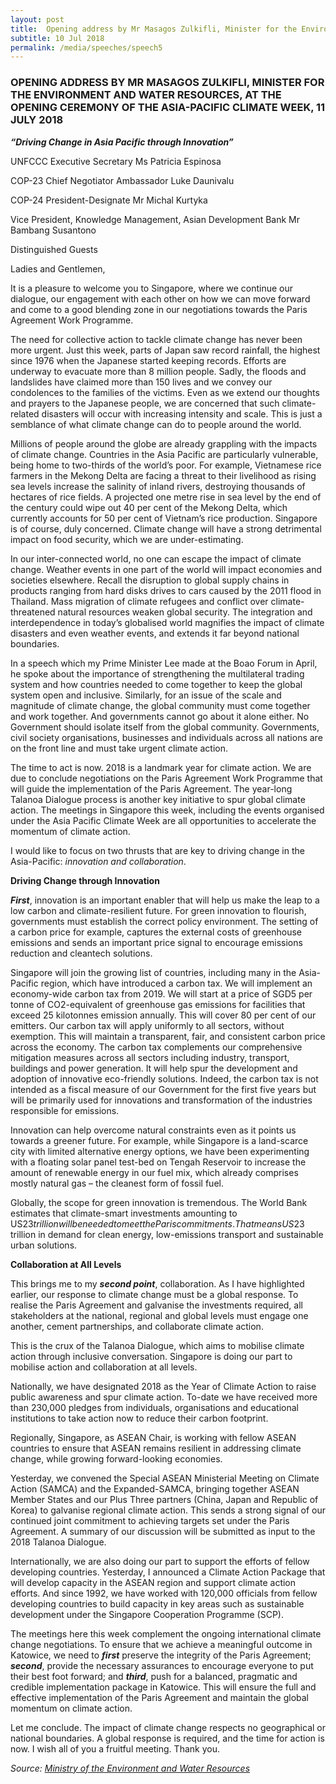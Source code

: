```yaml
---
layout: post
title:  Opening address by Mr Masagos Zulkifli, Minister for the Environment and Water Resources, at the opening ceremony of the Asia-Pacific Climate Week, 11 July 2018
subtitle: 10 Jul 2018
permalink: /media/speeches/speech5
---
```


### OPENING ADDRESS BY MR MASAGOS ZULKIFLI, MINISTER FOR THE ENVIRONMENT AND WATER RESOURCES, AT THE OPENING CEREMONY OF THE ASIA-PACIFIC CLIMATE WEEK, 11 JULY 2018

***“Driving Change in Asia Pacific through Innovation”***

UNFCCC Executive Secretary Ms Patricia Espinosa

COP-23 Chief Negotiator Ambassador Luke Daunivalu

COP-24 President-Designate Mr Michal Kurtyka

Vice President, Knowledge Management, Asian Development Bank Mr Bambang Susantono

Distinguished Guests

Ladies and Gentlemen,

It is a pleasure to welcome you to Singapore, where we continue our dialogue, our engagement with each other on how we can move forward and come to a good blending zone in our negotiations towards the Paris Agreement Work Programme.

The need for collective action to tackle climate change has never been more urgent. Just this week, parts of Japan saw record rainfall, the highest since 1976 when the Japanese started keeping records. Efforts are underway to evacuate more than 8 million people. Sadly, the floods and landslides have claimed more than 150 lives and we convey our condolences to the families of the victims. Even as we extend our thoughts and prayers to the Japanese people, we are concerned that such climate-related disasters will occur with increasing intensity and scale. This is just a semblance of what climate change can do to people around the world.

Millions of people around the globe are already grappling with the impacts of climate change. Countries in the Asia Pacific are particularly vulnerable, being home to two-thirds of the world’s poor. For example, Vietnamese rice farmers in the Mekong Delta are facing a threat to their livelihood as rising sea levels increase the salinity of inland rivers, destroying thousands of hectares of rice fields. A projected one metre rise in sea level by the end of the century could wipe out 40 per cent of the Mekong Delta, which currently accounts for 50 per cent of Vietnam’s rice production. Singapore is of course, duly concerned. Climate change will have a strong detrimental impact on food security, which we are under-estimating.

In our inter-connected world, no one can escape the impact of climate change. Weather events in one part of the world will impact economies and societies elsewhere. Recall the disruption to global supply chains in products ranging from hard disks drives to cars caused by the 2011 flood in Thailand.  Mass migration of climate refugees and conflict over climate-threatened natural resources weaken global security. The integration and interdependence in today’s globalised world magnifies the impact of climate disasters and even weather events, and extends it far beyond national boundaries.

In a speech which my Prime Minister Lee made at the Boao Forum in April, he spoke about the importance of strengthening the multilateral trading system and how countries needed to come together to keep the global system open and inclusive.  Similarly, for an issue of the scale and magnitude of climate change, the global community must come together and work together. And governments cannot go about it alone either. No Government should isolate itself from the global community. Governments, civil society organisations, businesses and individuals across all nations are on the front line and must take urgent climate action.  

The time to act is now. 2018 is a landmark year for climate action. We are due to conclude negotiations on the Paris Agreement Work Programme that will guide the implementation of the Paris Agreement. The year-long Talanoa Dialogue process is another key initiative to spur global climate action. The meetings in Singapore this week, including the events organised under the Asia Pacific Climate Week are all opportunities to accelerate the momentum of climate action. 

I would like to focus on two thrusts that are key to driving change in the Asia-Pacific: *innovation and collaboration*.

**Driving Change through Innovation**

***First***, innovation is an important enabler that will help us make the leap to a low carbon and climate-resilient future. For green innovation to flourish, governments must establish the correct policy environment. The setting of a carbon price for example, captures the external costs of greenhouse emissions and sends an important price signal to encourage emissions reduction and cleantech solutions.

Singapore will join the growing list of countries, including many in the Asia-Pacific region, which have introduced a carbon tax. We will implement an economy-wide carbon tax from 2019. We will start at a price of SGD5 per tonne of CO2-equivalent of greenhouse gas emissions for facilities that exceed 25 kilotonnes emission annually. This will cover 80 per cent of our emitters. Our carbon tax will apply uniformly to all sectors, without exemption. This will maintain a transparent, fair, and consistent carbon price across the economy. The carbon tax complements our comprehensive mitigation measures across all sectors including industry, transport, buildings and power generation. It will help spur the development and adoption of innovative eco-friendly solutions. Indeed, the carbon tax is not intended as a fiscal measure of our Government for the first five years but will be primarily used for innovations and transformation of the industries responsible for emissions.

Innovation can help overcome natural constraints even as it points us towards a greener future. For example, while Singapore is a land-scarce city with limited alternative energy options, we have been experimenting with a floating solar panel test-bed on Tengah Reservoir to increase the amount of renewable energy in our fuel mix, which already comprises mostly natural gas – the cleanest form of fossil fuel.

Globally, the scope for green innovation is tremendous. The World Bank estimates that climate-smart investments amounting to US$23 trillion will be needed to meet the Paris commitments. That means US$23 trillion in demand for clean energy, low-emissions transport and sustainable urban solutions.

**Collaboration at All Levels**

This brings me to my ***second point***, collaboration.  As I have highlighted earlier, our response to climate change must be a global response. To realise the Paris Agreement and galvanise the investments required, all stakeholders at the national, regional and global levels must engage one another, cement partnerships, and collaborate climate action.

This is the crux of the Talanoa Dialogue, which aims to mobilise climate action through inclusive conversation. Singapore is doing our part to mobilise action and collaboration at all levels.

Nationally, we have designated 2018 as the Year of Climate Action to raise public awareness and spur climate action. To-date we have received more than 230,000 pledges from individuals, organisations and educational institutions to take action now to reduce their carbon footprint.

Regionally, Singapore, as ASEAN Chair, is working with fellow ASEAN countries to ensure that ASEAN remains resilient in addressing climate change, while growing forward-looking economies.

Yesterday, we convened the Special ASEAN Ministerial Meeting on Climate Action (SAMCA) and the Expanded-SAMCA, bringing together ASEAN Member States and our Plus Three partners (China, Japan and Republic of Korea) to galvanise regional climate action. This sends a strong signal of our continued joint commitment to achieving targets set under the Paris Agreement. A summary of our discussion will be submitted as input to the 2018 Talanoa Dialogue. 

Internationally, we are also doing our part to support the efforts of fellow developing countries. Yesterday, I announced a Climate Action Package that will develop capacity in the ASEAN region and support climate action efforts. And since 1992, we have worked with 120,000 officials from fellow developing countries to build capacity in key areas such as sustainable development under the Singapore Cooperation Programme (SCP).

The meetings here this week complement the ongoing international climate change negotiations. To ensure that we achieve a meaningful outcome in Katowice, we need to ***first*** preserve the integrity of the Paris Agreement; ***second***, provide the necessary assurances to encourage everyone to put their best foot forward; and ***third***, push for a balanced, pragmatic and credible implementation package in Katowice. This will ensure the full and effective implementation of the Paris Agreement and maintain the global momentum on climate action.

Let me conclude. The impact of climate change respects no geographical or national boundaries. A global response is required, and the time for action is now. I wish all of you a fruitful meeting. Thank you.


*Source: [<a href="https://www.mewr.gov.sg/news/opening-address-by-mr-masagos-zulkifli--minister-for-the-environment-and-water-resources--at-the-opening-ceremony-of-the-asia-pacific-climate-week-on-11-july-2018" target="_blank">Ministry of the Environment and Water Resources</a>](https://www.mewr.gov.sg/news/opening-address-by-mr-masagos-zulkifli--minister-for-the-environment-and-water-resources--at-the-opening-ceremony-of-the-asia-pacific-climate-week-on-11-july-2018)*